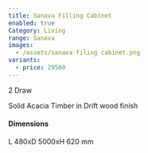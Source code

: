 ```yaml
---
title: Sanava Filling Cabinet
enabled: true
Category: Living
range: Sanava
images:
  - /assets/sanava filing cabinet.png
variants:
  - price: 29500
---
```


2 Draw

Solid Acacia Timber in Drift wood finish

#### Dimensions

L 480xD 5000xH 620 mm
